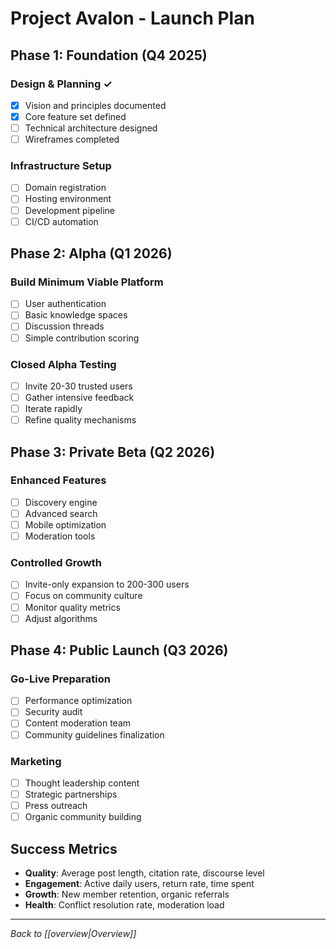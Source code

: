 # Project Avalon - Launch Plan

## Phase 1: Foundation (Q4 2025)

### Design & Planning ✓
- [x] Vision and principles documented
- [x] Core feature set defined
- [ ] Technical architecture designed
- [ ] Wireframes completed

### Infrastructure Setup
- [ ] Domain registration
- [ ] Hosting environment
- [ ] Development pipeline
- [ ] CI/CD automation

## Phase 2: Alpha (Q1 2026)

### Build Minimum Viable Platform
- [ ] User authentication
- [ ] Basic knowledge spaces
- [ ] Discussion threads
- [ ] Simple contribution scoring

### Closed Alpha Testing
- [ ] Invite 20-30 trusted users
- [ ] Gather intensive feedback
- [ ] Iterate rapidly
- [ ] Refine quality mechanisms

## Phase 3: Private Beta (Q2 2026)

### Enhanced Features
- [ ] Discovery engine
- [ ] Advanced search
- [ ] Mobile optimization
- [ ] Moderation tools

### Controlled Growth
- [ ] Invite-only expansion to 200-300 users
- [ ] Focus on community culture
- [ ] Monitor quality metrics
- [ ] Adjust algorithms

## Phase 4: Public Launch (Q3 2026)

### Go-Live Preparation
- [ ] Performance optimization
- [ ] Security audit
- [ ] Content moderation team
- [ ] Community guidelines finalization

### Marketing
- [ ] Thought leadership content
- [ ] Strategic partnerships
- [ ] Press outreach
- [ ] Organic community building

## Success Metrics

- **Quality**: Average post length, citation rate, discourse level
- **Engagement**: Active daily users, return rate, time spent
- **Growth**: New member retention, organic referrals
- **Health**: Conflict resolution rate, moderation load

---
*Back to [[overview|Overview]]*
